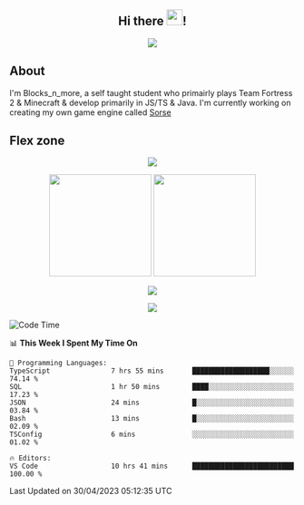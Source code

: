 <h2 align="center">
  Hi there <img src="https://media.giphy.com/media/hvRJCLFzcasrR4ia7z/giphy.gif" width="28">!
</h2>

<p align="center">
  <img src="https://forthebadge.com/images/badges/0-percent-optimized.svg">
</p>

## About
I'm Blocks_n_more, a self taught student who primairly plays Team Fortress 2 & Minecraft & develop primarily in JS/TS & Java. I'm currently working on creating my own game engine called [Sorse](https://github.com/Wave-Studio/sorse2)

## Flex zone
<p align="center">
 <img src="https://github-profile-summary-cards.vercel.app/api/cards/profile-details?username=Blocksnmore&theme=github_dark">
</p>
<p align="center">
 <img height="180em" src="https://github-readme-stats-git-masterrstaa-rickstaa.vercel.app/api?username=Blocksnmore&show_icons=true&theme=dark&hide_border=true">
 <img height="180em" src="https://github-readme-stats-git-masterrstaa-rickstaa.vercel.app/api/top-langs/?username=Blocksnmore&layout=compact&theme=dark&hide_border=true"> 
</p>
<p align="center">
 <img src="https://github-readme-streak-stats.herokuapp.com/?user=Blocksnmore&theme=dark&hide_border=true">
</p>
<p align="center">
 <img src="https://github-readme-activity-graph.cyclic.app/graph?username=Blocksnmore&theme=github&hide_border=true"> 
</p>

<!--START_SECTION:waka-->
![Code Time](http://img.shields.io/badge/Code%20Time-503%20hrs%2032%20mins-blue)

📊 **This Week I Spent My Time On** 

```text
💬 Programming Languages: 
TypeScript               7 hrs 55 mins       ███████████████████░░░░░░   74.14 % 
SQL                      1 hr 50 mins        ████░░░░░░░░░░░░░░░░░░░░░   17.23 % 
JSON                     24 mins             █░░░░░░░░░░░░░░░░░░░░░░░░   03.84 % 
Bash                     13 mins             █░░░░░░░░░░░░░░░░░░░░░░░░   02.09 % 
TSConfig                 6 mins              ░░░░░░░░░░░░░░░░░░░░░░░░░   01.02 % 

🔥 Editors: 
VS Code                  10 hrs 41 mins      █████████████████████████   100.00 % 
```


 Last Updated on 30/04/2023 05:12:35 UTC
<!--END_SECTION:waka-->

